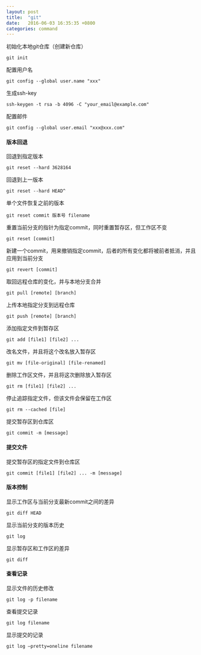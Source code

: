 ```yaml
---
layout: post
title:  "git"
date:   2016-06-03 16:35:35 +0800
categories: command
---
```


初始化本地git仓库（创建新仓库）

```
git init
```

配置用户名

```
git config --global user.name "xxx"
```

生成ssh-key

```
ssh-keygen -t rsa -b 4096 -C "your_email@example.com"
```

配置邮件

```
git config --global user.email "xxx@xxx.com"
```

#### 版本回退

回退到指定版本

```
git reset --hard 3628164
```

回退到上一版本

```
git reset --hard HEAD^
```

单个文件恢复之前的版本

```
git reset commit 版本号 filename
```

重置当前分支的指针为指定commit，同时重置暂存区，但工作区不变

```
git reset [commit]
```

新建一个commit，用来撤销指定commit，后者的所有变化都将被前者抵消，并且应用到当前分支

```
git revert [commit]
```

取回远程仓库的变化，并与本地分支合并

```
git pull [remote] [branch]
```

上传本地指定分支到远程仓库

```
git push [remote] [branch]
```

添加指定文件到暂存区

```
git add [file1] [file2] ...
```

改名文件，并且将这个改名放入暂存区

```
git mv [file-original] [file-renamed]
```

删除工作区文件，并且将这次删除放入暂存区

```
git rm [file1] [file2] ...
```

停止追踪指定文件，但该文件会保留在工作区

```
git rm --cached [file]
```

提交暂存区到仓库区

```
git commit -m [message]
```

#### 提交文件

提交暂存区的指定文件到仓库区

```
git commit [file1] [file2] ... -m [message]
```

#### 版本控制

显示工作区与当前分支最新commit之间的差异

```
git diff HEAD
```

显示当前分支的版本历史

```
git log
```

显示暂存区和工作区的差异

```
git diff
```

#### 查看记录

显示文件的历史修改

```
git log -p filename
```

查看提交记录

```
git log filename
```

显示提交的记录

```
git log —pretty=oneline filename
```
